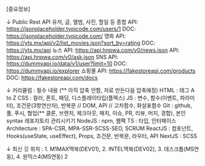 [중요정보]

↓ Public Rest API
유저, 글, 앨범, 사진, 할일 등 종합
    API: https://jsonplaceholder.typicode.com/users/1
    DOC: https://jsonplaceholder.typicode.com/
영화
    API: https://yts.mx/api/v2/list_movies.json?sort_by=rating
    DOC: https://yts.mx/api
뉴스
    API: https://api.hnpwa.com/v0/news.json
    API: https://api.hnpwa.com/v0/ask.json
SNS
    API: https://dummyapi.io/data/v1/user?limit=10
    DOC: https://dummyapi.io/explorer
쇼핑몰
    API: https://fakestoreapi.com/products
    DOC: https://fakestoreapi.com/docs



↓ 커리큘럼 : 필수 내용 (** 아직 압축 안함, 자료 만든다음 압축예정)
HTML : 태그 A to Z
CSS : 컬러, 폰트, 패딩, 디스플레이타입(플렉스)
JS : 변수, 함수(이벤트, 파라미터), 조건문(3항연산자), 반복문 // DOM, API // 고차함수, 화살표함수
Git : github, 풀, 푸시, 협업(** 클론, 브랜치, 체크아웃, 패치, 이슈, PR, 리뷰, 머지, 경합), 본인 syntax 레포지토리 관리시키기
NodeJS : npm, 웹팩
TS : 타입, 인터페이스
Architecture : SPA-CSR, MPA-SSR-SCSS-SEO, SCRUM
ReactJS : 컴포넌트, Hooks(useState, useEffect), Props, 조건문, 반복문, 라우터, API
NextJS : SCSS



↓ 최신 깃 위치 : 1. M1MAX맥북(DEV01), 2. INTEL맥북(DEV02), 3. 데스크톱(MS연동), 4. 원믹스4(MS연동)
2
